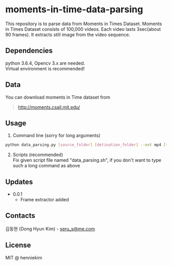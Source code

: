 # moments-in-time-data-parsing #
This repository is to parse data from Moments in Times Dataset.
Moments in Times Dataset consists of 100,000 videos. Each video lasts 3sec(about 90 frames).
It extracts still image from the video sequence.

## Dependencies
python 3.6.4, Opencv 3.x are needed.  
Virtual environment is recommended!

## Data
You can download moments in Time dataset from 
> http://moments.csail.mit.edu/

## Usage 
1. Command line (sorry for long arguments)
```sh
python data_parsing.py [source_folder] [detination_folder] --ext mp4 [trainingSet_source] [validationSet_source] [categories_source] --mode getframe
```
2. Scripts (recommended)  
Fix given script file named "data_parsing.sh", if you don't want to type such a long command as above

## Updates
* 0.0.1
  * Frame extractor added

## Contacts

김동현 (Dong Hyun Kim) - seru_s@me.com

## License
MIT @ henniekim
